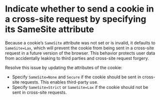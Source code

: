 # Indicate whether to send a cookie in a cross-site request by specifying its SameSite attribute

Because a cookie’s `SameSite` attribute was not set or is invalid, it defaults to `SameSite=Lax`, which will prevent the cookie from being sent in a cross-site request in a future version of the browser. This behavior protects user data from accidentally leaking to third parties and cross-site request forgery.

Resolve this issue by updating the attributes of the cookie:

- Specify `SameSite=None` and `Secure` if the cookie should be sent in cross-site requests. This enables third-party use.
- Specify `SameSite=Strict` or `SameSite=Lax` if the cookie should not be sent in cross-site requests.
